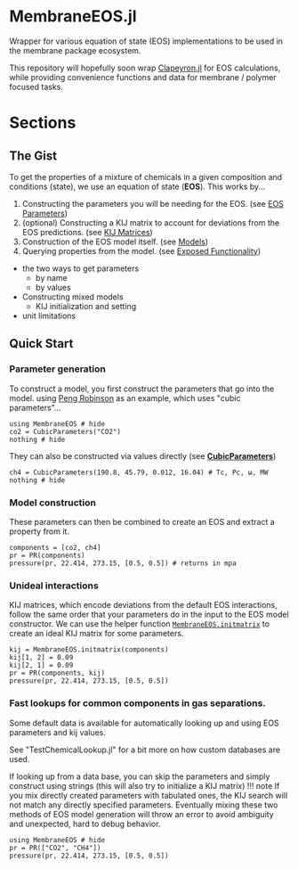 # MembraneEOS.jl

Wrapper for various equation of state (EOS) implementations to be used in the membrane package ecosystem. 

This repository will hopefully soon wrap [Clapeyron.jl](https://github.com/ClapeyronThermo/Clapeyron.jl) for EOS calculations, while providing convenience functions and data for membrane / polymer focused tasks. 


# Sections

## The Gist
To get the properties of a mixture of chemicals in a given composition and conditions (state), we use an equation of state (**EOS**).
This works by...
1. Constructing the parameters you will be needing for the EOS. (see [EOS Parameters](@ref))
2. (optional) Constructing a KIJ matrix to account for deviations from the EOS predictions. (see [KIJ Matrices](@ref))
3. Construction of the EOS model itself. (see [Models](@ref))
4. Querying properties from the model. (see [Exposed Functionality](@ref))

- the two ways to get parameters
    - by name
    - by values
- Constructing mixed models
    - KIJ initialization and setting
- unit limitations


## Quick Start
### Parameter generation
To construct a model, you first construct the parameters that go into the model. using [Peng Robinson](@ref) as an example, which uses "cubic parameters"...
```@example prindex
using MembraneEOS # hide
co2 = CubicParameters("CO2")
nothing # hide
```

They can also be constructed via values directly (see **[CubicParameters](@ref)**)
```@example prindex
ch4 = CubicParameters(190.8, 45.79, 0.012, 16.04) # Tc, Pc, ω, MW
nothing # hide
```
### Model construction
These parameters can then be combined to create an EOS and extract a property from it.
```@example prindex
components = [co2, ch4]
pr = PR(components)
pressure(pr, 22.414, 273.15, [0.5, 0.5]) # returns in mpa
```

### Unideal interactions
KIJ matrices, which encode deviations from the default EOS interactions, follow the same order that your parameters do in the input to the EOS model constructor.
We can use the helper function [`MembraneEOS.initmatrix`](@ref) to create an ideal KIJ matrix for some parameters. 


```@example prindex
kij = MembraneEOS.initmatrix(components) 
kij[1, 2] = 0.09
kij[2, 1] = 0.09
pr = PR(components, kij)
pressure(pr, 22.414, 273.15, [0.5, 0.5])
```

### Fast lookups for common components in gas separations.
Some default data is available for automatically looking up and using EOS parameters and kij values.

See "TestChemicalLookup.jl" for a bit more on how custom databases are used.

If looking up from a data base, you can skip the parameters and simply construct using strings (this will also try to initialize a KIJ matrix)
!!! note
    If you mix directly created parameters with tabulated ones, the KIJ search will not match any directly specified parameters.
    Eventually mixing these two methods of EOS model generation will throw an error to avoid ambiguity and unexpected, hard to debug behavior.

```@example
using MembraneEOS # hide
pr = PR(["CO2", "CH4"])
pressure(pr, 22.414, 273.15, [0.5, 0.5])
```




